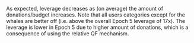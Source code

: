 
As expected, leverage decreases as (on average) the amount of donations/budget increases. Note that all users categories except for the whales are better off (i.e. above the overall Epoch 5 leverage of 17x). The leverage is lower in Epoch 5 due to higher amount of donations, which is a consequence of using the relative QF mechanism. 